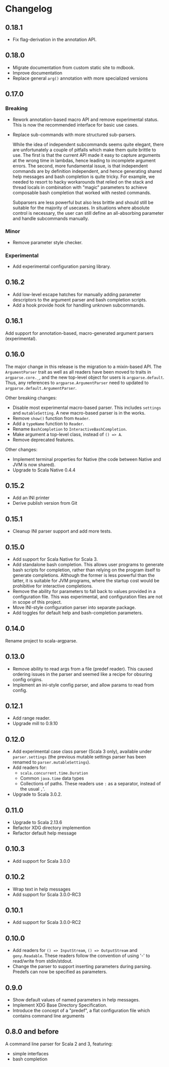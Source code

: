 # Changelog

## 0.18.1

- Fix flag-derivation in the annotation API.

## 0.18.0

- Migrate documentation from custom static site to mdbook.
- Improve documentation
- Replace general `arg()` annotation with more specialized versions

## 0.17.0

### Breaking

- Rework annotation-based macro API and remove experimental status. This is now
  the recommended interface for basic use cases.

- Replace sub-commands with more structured sub-parsers.

  While the idea of independent subcommands seems quite elegant, there are
  unfortunately a couple of pitfalls which make them quite brittle to use. The
  first is that the current API made it easy to capture arguments at the wrong
  time in lambdas, hence leading to incomplete argument errors. The second, more
  fundamental issue, is that independent commands are by definition independent,
  and hence generating shared help messages and bash completion is quite tricky.
  For example, we needed to resort to hacky workarounds that relied on the stack
  and thread locals in combination with "magic" parameters to achieve composable
  bash completion that worked with nested commands.

  Subparsers are less powerful but also less brittle and should still be
  suitable for the majority of usecases. In situations where absolute control is
  necessary, the user can still define an all-absorbing parameter and handle
  subcommands manually.

### Minor

- Remove parameter style checker.

### Experimental

- Add experimental configuration parsing library.

## 0.16.2

- Add low-level escape hatches for manually adding parameter descriptors to the
  argument parser and bash completion scripts.
- Add a hook provide hook for handling unknown subcommands.

## 0.16.1

Add support for annotation-based, macro-generated argument parsers
(experimental).

## 0.16.0

The major change in this release is the migration to a mixin-based API. The
`ArgumentParser` trait as well as all readers have been moved to traits in
`argparse.core._`, and the new top-level object for users is `argparse.default`.
Thus, any references to `argparse.ArgumentParser` need to updated to
`argparse.default.ArgumentParser`.

Other breaking changes:

- Disable most experimental macro-based parser. This includes `settings` and
  `mutableSetting`. A new macro-based parser is in the works.
- Remove `show()` function from `Reader`.
- Add a `typeName` function to `Reader`.
- Rename `BashCompletion` to `InteractiveBashCompletion`.
- Make argument a top-level class, instead of `() => A`.
- Remove deprecated features.

Other changes:

- Implement terminal properties for Native (the code between Native and JVM is
  now shared).
- Upgrade to Scala Native 0.4.4

## 0.15.2

- Add an INI printer
- Derive publish version from Git

## 0.15.1

- Cleanup INI parser support and add more tests.

## 0.15.0

- Add support for Scala Native for Scala 3.
- Add standalone bash completion. This allows user programs to generate bash
  scripts for completion, rather than relying on the program itself to generate
  completions. Although the former is less powerful than the latter, it is
  suitable for JVM programs, where the startup cost would be prohibitive for
  interactive completions.
- Remove the ability for parameters to fall back to values provided in a
  configuration file. This was experimental, and configuration files are not in
  scope of this project.
- Move INI-style configuration parser into separate package.
- Add toggles for default help and bash-completion parameters.

## 0.14.0

Rename project to scala-argparse.

## 0.13.0

- Remove ability to read args from a file (predef reader). This caused ordering
  issues in the parser and seemed like a recipe for obsuring config origins.
- Implement an ini-style config parser, and allow params to read from config.

## 0.12.1

- Add range reader.
- Upgrade mill to 0.9.10

## 0.12.0

- Add experimental case class parser (Scala 3 only), available under
  `parser.settings` (the previous mutable settings parser has been renamed to
  `parser.mutableSettings`).
- Add readers for:
  - `scala.concurrent.time.Duration`
  - Common `java.time` data types
  - Collections of paths. These readers use `:` as a separator, instead of the
    usual `,`'.
- Upgrade to Scala 3.0.2.

## 0.11.0

- Upgrade to Scala 2.13.6
- Refactor XDG directory implemention
- Refactor default help message

## 0.10.3

- Add support for Scala 3.0.0

## 0.10.2

- Wrap text in help messages
- Add support for Scala 3.0.0-RC3

## 0.10.1

- Add support for Scala 3.0.0-RC2

## 0.10.0

- Add readers for `() => InputStream`, `() => OutputStream` and `geny.Readable`.
  These readers follow the convention of using '-' to read/write from
  stdin/stdout.
- Change the parser to support inserting parameters during parsing. Predefs can
  now be specified as parameters.

## 0.9.0

- Show default values of named parameters in help messages.
- Implement XDG Base Directory Specification.
- Introduce the concept of a "predef", a flat configuration file which contains
  command line arguments

## 0.8.0 and before

A command line parser for Scala 2 and 3, featuring:
- simple interfaces
- bash completion
